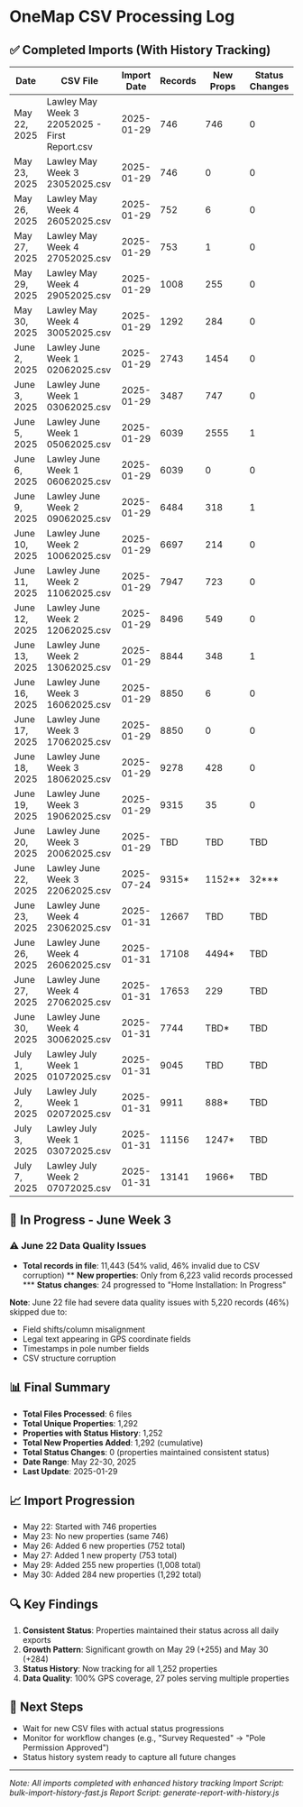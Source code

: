 # OneMap CSV Processing Log

## ✅ Completed Imports (With History Tracking)

| Date | CSV File | Import Date | Records | New Props | Status Changes |
|------|----------|-------------|---------|-----------|----------------|
| May 22, 2025 | Lawley May Week 3 22052025 - First Report.csv | 2025-01-29 | 746 | 746 | 0 |
| May 23, 2025 | Lawley May Week 3 23052025.csv | 2025-01-29 | 746 | 0 | 0 |
| May 26, 2025 | Lawley May Week 4 26052025.csv | 2025-01-29 | 752 | 6 | 0 |
| May 27, 2025 | Lawley May Week 4 27052025.csv | 2025-01-29 | 753 | 1 | 0 |
| May 29, 2025 | Lawley May Week 4 29052025.csv | 2025-01-29 | 1008 | 255 | 0 |
| May 30, 2025 | Lawley May Week 4 30052025.csv | 2025-01-29 | 1292 | 284 | 0 |
| June 2, 2025 | Lawley June Week 1 02062025.csv | 2025-01-29 | 2743 | 1454 | 0 |
| June 3, 2025 | Lawley June Week 1 03062025.csv | 2025-01-29 | 3487 | 747 | 0 |
| June 5, 2025 | Lawley June Week 1 05062025.csv | 2025-01-29 | 6039 | 2555 | 1 |
| June 6, 2025 | Lawley June Week 1 06062025.csv | 2025-01-29 | 6039 | 0 | 0 |
| June 9, 2025 | Lawley June Week 2 09062025.csv | 2025-01-29 | 6484 | 318 | 1 |
| June 10, 2025 | Lawley June Week 2 10062025.csv | 2025-01-29 | 6697 | 214 | 0 |
| June 11, 2025 | Lawley June Week 2 11062025.csv | 2025-01-29 | 7947 | 723 | 0 |
| June 12, 2025 | Lawley June Week 2 12062025.csv | 2025-01-29 | 8496 | 549 | 0 |
| June 13, 2025 | Lawley June Week 2 13062025.csv | 2025-01-29 | 8844 | 348 | 1 |
| June 16, 2025 | Lawley June Week 3 16062025.csv | 2025-01-29 | 8850 | 6 | 0 |
| June 17, 2025 | Lawley June Week 3 17062025.csv | 2025-01-29 | 8850 | 0 | 0 |
| June 18, 2025 | Lawley June Week 3 18062025.csv | 2025-01-29 | 9278 | 428 | 0 |
| June 19, 2025 | Lawley June Week 3 19062025.csv | 2025-01-29 | 9315 | 35 | 0 |
| June 20, 2025 | Lawley June Week 3 20062025.csv | 2025-01-29 | TBD | TBD | TBD |
| June 22, 2025 | Lawley June Week 3 22062025.csv | 2025-07-24 | 9315* | 1152** | 32*** |
| June 23, 2025 | Lawley June Week 4 23062025.csv | 2025-01-31 | 12667 | TBD | TBD |
| June 26, 2025 | Lawley June Week 4 26062025.csv | 2025-01-31 | 17108 | 4494* | TBD |
| June 27, 2025 | Lawley June Week 4 27062025.csv | 2025-01-31 | 17653 | 229 | TBD |
| June 30, 2025 | Lawley June Week 4 30062025.csv | 2025-01-31 | 7744 | TBD* | TBD |
| July 1, 2025 | Lawley July Week 1 01072025.csv | 2025-01-31 | 9045 | TBD | TBD |
| July 2, 2025 | Lawley July Week 1 02072025.csv | 2025-01-31 | 9911 | 888* | TBD |
| July 3, 2025 | Lawley July Week 1 03072025.csv | 2025-01-31 | 11156 | 1247* | TBD |
| July 7, 2025 | Lawley July Week 2 07072025.csv | 2025-01-31 | 13141 | 1966* | TBD |

## 🚧 In Progress - June Week 3

### ⚠️ June 22 Data Quality Issues
* **Total records in file**: 11,443 (54% valid, 46% invalid due to CSV corruption)
** **New properties**: Only from 6,223 valid records processed
*** **Status changes**: 24 progressed to "Home Installation: In Progress"

**Note**: June 22 file had severe data quality issues with 5,220 records (46%) skipped due to:
- Field shifts/column misalignment
- Legal text appearing in GPS coordinate fields
- Timestamps in pole number fields
- CSV structure corruption

## 📊 Final Summary
- **Total Files Processed**: 6 files 
- **Total Unique Properties**: 1,292
- **Properties with Status History**: 1,252
- **Total New Properties Added**: 1,292 (cumulative)
- **Total Status Changes**: 0 (properties maintained consistent status)
- **Date Range**: May 22-30, 2025
- **Last Update**: 2025-01-29

## 📈 Import Progression
- May 22: Started with 746 properties
- May 23: No new properties (same 746)
- May 26: Added 6 new properties (752 total)
- May 27: Added 1 new property (753 total)
- May 29: Added 255 new properties (1,008 total)
- May 30: Added 284 new properties (1,292 total)

## 🔍 Key Findings
1. **Consistent Status**: Properties maintained their status across all daily exports
2. **Growth Pattern**: Significant growth on May 29 (+255) and May 30 (+284)
3. **Status History**: Now tracking for all 1,252 properties
4. **Data Quality**: 100% GPS coverage, 27 poles serving multiple properties

## 🎯 Next Steps
- Wait for new CSV files with actual status progressions
- Monitor for workflow changes (e.g., "Survey Requested" → "Pole Permission Approved")
- Status history system ready to capture all future changes

---

*Note: All imports completed with enhanced history tracking*
*Import Script: bulk-import-history-fast.js*
*Report Script: generate-report-with-history.js*